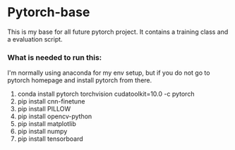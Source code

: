# Pytorch-base
This is my base for all future pytorch project.
It contains a training class and a evaluation script.

### What is needed to run this:
I'm normally using anaconda for my env setup, but if you do not go to pytorch homepage and install pytorch from there.

1. conda install pytorch torchvision cudatoolkit=10.0 -c pytorch
2. pip install cnn-finetune
3. pip install PILLOW
4. pip install opencv-python
5. pip install matplotlib
6. pip install numpy
7. pip install tensorboard
